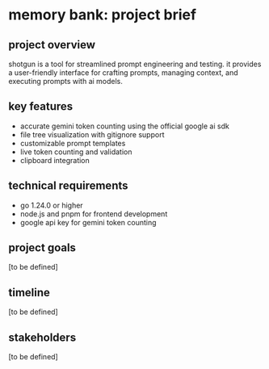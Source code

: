 # memory bank: project brief

## project overview

shotgun is a tool for streamlined prompt engineering and testing. it provides a user-friendly interface for crafting prompts, managing context, and executing prompts with ai models.

## key features

- accurate gemini token counting using the official google ai sdk
- file tree visualization with gitignore support
- customizable prompt templates
- live token counting and validation
- clipboard integration

## technical requirements

- go 1.24.0 or higher
- node.js and pnpm for frontend development
- google api key for gemini token counting

## project goals

[to be defined]

## timeline

[to be defined]

## stakeholders

[to be defined]
